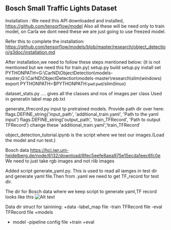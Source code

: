 ## Bosch Small Traffic Lights Dataset

Installation :
We need this API downloaded and installed, https://github.com/tensorflow/model
Also all these will be need only to train model, 
on Carla we dont need these we are just going to use freezed model.


Refer this to complete the installation:
https://github.com/tensorflow/models/blob/master/research/object_detection/g3doc/installation.md

After installation,we need to follow these steps mentioned below:
(it is not mentioned but we need this for train.py)
setup.py build
setup.py install
set PYTHONPATH=G:\CarND\ObjectDetection\models-master;G:\CarND\ObjectDetection\models-master\research\slim(windows)
export PYTHONPATH=$PYTHONPATH:`pwd`:`pwd`/slim(linux)

dataset_stats.py .... gives all the classes and nos of images per class
Used in generatin label map pb.txt

generate_tfrecord.py input tp pretrained models.
Provide path dir over here:
flags.DEFINE_string('input_path', 'additional_train.yaml', 'Path to the yaml input')
flags.DEFINE_string('output_path', 'train_TFRecord', 'Path to output TFRecord')
change these 'additional_train.yaml','train_TFRecord'

object_detection_tutorial.ipynb is the script where we test our images.(Load the model and run test.)

Bosch data
https://hci.iwr.uni-heidelberg.de/node/6132/download/8fec5eefe8aea975e15ecda1eec6fc0e
We need to just take rgb  images and not riib images

Added script generate_yaml.py. This is used to read all iamges in test dir and generate yaml file.Then from .yaml we need to get TF_record for test dir.


The dir for Bosch data where we keep script to generate yaml,TF record looks like this
![Alt text](/img/img.jpg?raw=true "Optional Title")

Data dir struct for tainining:
+data
  -label_map file
  -train TFRecord file
  -eval TFRecord file
+models
  + model
    -pipeline config file
    +train
    +eval



